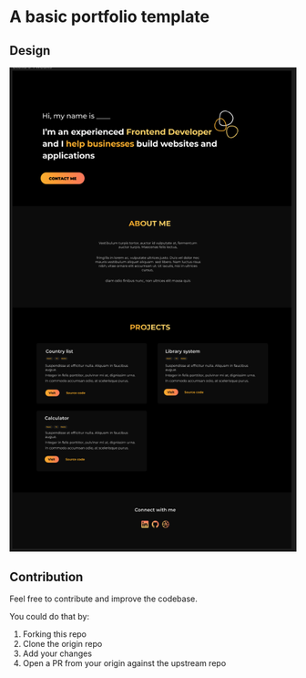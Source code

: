 # A basic portfolio template

## Design

<img src='./assets/design.png'>

## Contribution

Feel free to contribute and improve the codebase.

You could do that by:

1.  Forking this repo
2.  Clone the origin repo
3.  Add your changes
4.  Open a PR from your origin against the upstream repo

